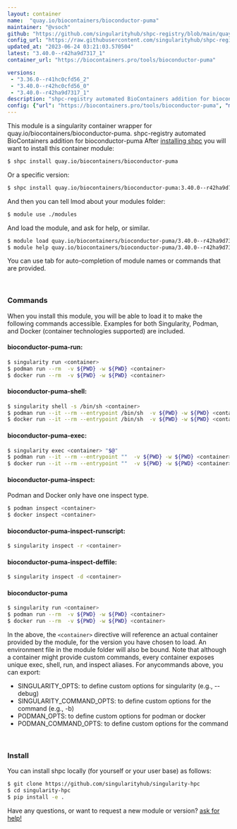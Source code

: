 ```yaml
---
layout: container
name:  "quay.io/biocontainers/bioconductor-puma"
maintainer: "@vsoch"
github: "https://github.com/singularityhub/shpc-registry/blob/main/quay.io/biocontainers/bioconductor-puma/container.yaml"
config_url: "https://raw.githubusercontent.com/singularityhub/shpc-registry/main/quay.io/biocontainers/bioconductor-puma/container.yaml"
updated_at: "2023-06-24 03:21:03.570504"
latest: "3.40.0--r42ha9d7317_1"
container_url: "https://biocontainers.pro/tools/bioconductor-puma"

versions:
 - "3.36.0--r41hc0cfd56_2"
 - "3.40.0--r42hc0cfd56_0"
 - "3.40.0--r42ha9d7317_1"
description: "shpc-registry automated BioContainers addition for bioconductor-puma"
config: {"url": "https://biocontainers.pro/tools/bioconductor-puma", "maintainer": "@vsoch", "description": "shpc-registry automated BioContainers addition for bioconductor-puma", "latest": {"3.40.0--r42ha9d7317_1": "sha256:b1a92ff98d5a46b34edfa2941a7abfef10b906b496a61ca1001169c8d89fbd1e"}, "tags": {"3.36.0--r41hc0cfd56_2": "sha256:77f41aba9551cad89fe3cc372ff9d7e376f8613e293edc58201cc3a31e964578", "3.40.0--r42hc0cfd56_0": "sha256:dad776e858c2d9f8f42b660cd0c79d52f83f2508d2c5882733b78f239a9a1a6d", "3.40.0--r42ha9d7317_1": "sha256:b1a92ff98d5a46b34edfa2941a7abfef10b906b496a61ca1001169c8d89fbd1e"}, "docker": "quay.io/biocontainers/bioconductor-puma"}
---
```


This module is a singularity container wrapper for quay.io/biocontainers/bioconductor-puma.
shpc-registry automated BioContainers addition for bioconductor-puma
After [installing shpc](#install) you will want to install this container module:


```bash
$ shpc install quay.io/biocontainers/bioconductor-puma
```

Or a specific version:

```bash
$ shpc install quay.io/biocontainers/bioconductor-puma:3.40.0--r42ha9d7317_1
```

And then you can tell lmod about your modules folder:

```bash
$ module use ./modules
```

And load the module, and ask for help, or similar.

```bash
$ module load quay.io/biocontainers/bioconductor-puma/3.40.0--r42ha9d7317_1
$ module help quay.io/biocontainers/bioconductor-puma/3.40.0--r42ha9d7317_1
```

You can use tab for auto-completion of module names or commands that are provided.

<br>

### Commands

When you install this module, you will be able to load it to make the following commands accessible.
Examples for both Singularity, Podman, and Docker (container technologies supported) are included.

#### bioconductor-puma-run:

```bash
$ singularity run <container>
$ podman run --rm  -v ${PWD} -w ${PWD} <container>
$ docker run --rm  -v ${PWD} -w ${PWD} <container>
```

#### bioconductor-puma-shell:

```bash
$ singularity shell -s /bin/sh <container>
$ podman run --it --rm --entrypoint /bin/sh  -v ${PWD} -w ${PWD} <container>
$ docker run --it --rm --entrypoint /bin/sh  -v ${PWD} -w ${PWD} <container>
```

#### bioconductor-puma-exec:

```bash
$ singularity exec <container> "$@"
$ podman run --it --rm --entrypoint ""  -v ${PWD} -w ${PWD} <container> "$@"
$ docker run --it --rm --entrypoint ""  -v ${PWD} -w ${PWD} <container> "$@"
```

#### bioconductor-puma-inspect:

Podman and Docker only have one inspect type.

```bash
$ podman inspect <container>
$ docker inspect <container>
```

#### bioconductor-puma-inspect-runscript:

```bash
$ singularity inspect -r <container>
```

#### bioconductor-puma-inspect-deffile:

```bash
$ singularity inspect -d <container>
```



#### bioconductor-puma

```bash
$ singularity run <container>
$ podman run --rm  -v ${PWD} -w ${PWD} <container>
$ docker run --rm  -v ${PWD} -w ${PWD} <container>
```


In the above, the `<container>` directive will reference an actual container provided
by the module, for the version you have chosen to load. An environment file in the
module folder will also be bound. Note that although a container
might provide custom commands, every container exposes unique exec, shell, run, and
inspect aliases. For anycommands above, you can export:

 - SINGULARITY_OPTS: to define custom options for singularity (e.g., --debug)
 - SINGULARITY_COMMAND_OPTS: to define custom options for the command (e.g., -b)
 - PODMAN_OPTS: to define custom options for podman or docker
 - PODMAN_COMMAND_OPTS: to define custom options for the command

<br>

### Install

You can install shpc locally (for yourself or your user base) as follows:

```bash
$ git clone https://github.com/singularityhub/singularity-hpc
$ cd singularity-hpc
$ pip install -e .
```

Have any questions, or want to request a new module or version? [ask for help!](https://github.com/singularityhub/singularity-hpc/issues)